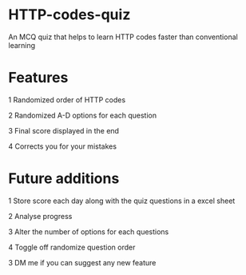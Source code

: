 # HTTP-codes-quiz
An MCQ quiz that helps to learn HTTP codes faster than conventional learning

# Features
1 Randomized order of HTTP codes

2 Randomized A-D options for each question

3 Final score displayed in the end

4 Corrects you for your mistakes

# Future additions

1 Store score each day along with the quiz questions in a excel sheet

2 Analyse progress

3 Alter the number of options for each questions

4 Toggle off randomize question order

3 DM me if you can suggest any new feature

